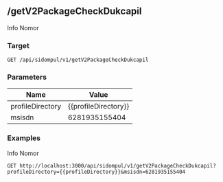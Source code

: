 ## /getV2PackageCheckDukcapil
Info Nomor

### Target
```
GET /api/sidompul/v1/getV2PackageCheckDukcapil
```

### Parameters
Name | Value
--- | ---
profileDirectory|{{profileDirectory}}
msisdn|6281935155404



### Examples
Info Nomor
```
GET http://localhost:3000/api/sidompul/v1/getV2PackageCheckDukcapil?profileDirectory={{profileDirectory}}&msisdn=6281935155404
```

